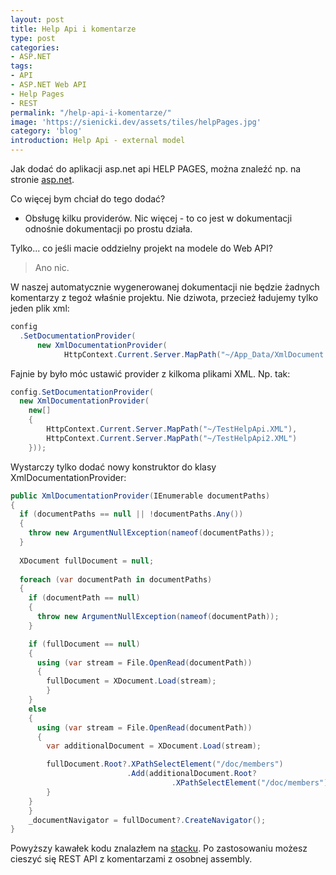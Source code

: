 ```yaml
---
layout: post
title: Help Api i komentarze
type: post
categories:
- ASP.NET
tags:
- API
- ASP.NET Web API
- Help Pages
- REST
permalink: "/help-api-i-komentarze/"
image: 'https://sienicki.dev/assets/tiles/helpPages.jpg'
category: 'blog' 
introduction: Help Api - external model
---
```

Jak dodać do aplikacji asp.net api HELP PAGES, można znaleźć np. na stronie [asp.net](http://www.asp.net/web-api/overview/getting-started-with-aspnet-web-api/creating-api-help-pages).

Co więcej bym chciał do tego dodać? 
- Obsługę kilku providerów. 
Nic więcej - to co jest w dokumentacji odnośnie dokumentacji po prostu działa.

Tylko... co jeśli macie oddzielny projekt na modele do Web API? 
> Ano nic.

W naszej automatycznie wygenerowanej dokumentacji nie będzie żadnych komentarzy z tegoż właśnie projektu.
 Nie dziwota, przecież ładujemy tylko jeden plik xml:
```csharp
config
  .SetDocumentationProvider(
      new XmlDocumentationProvider(
            HttpContext.Current.Server.MapPath("~/App_Data/XmlDocument.xml")));
```
Fajnie by było móc ustawić provider z kilkoma plikami XML. Np. tak:

```csharp
config.SetDocumentationProvider(
  new XmlDocumentationProvider(
    new[] 
    { 
        HttpContext.Current.Server.MapPath("~/TestHelpApi.XML"), 
        HttpContext.Current.Server.MapPath("~/TestHelpApi2.XML")
    }));
```
Wystarczy tylko dodać nowy konstruktor do klasy XmlDocumentationProvider:
```csharp
public XmlDocumentationProvider(IEnumerable documentPaths) 
{ 
  if (documentPaths == null || !documentPaths.Any()) 
  { 
    throw new ArgumentNullException(nameof(documentPaths)); 
  } 
  
  XDocument fullDocument = null; 
  
  foreach (var documentPath in documentPaths)   
  { 
    if (documentPath == null) 
    { 
      throw new ArgumentNullException(nameof(documentPath)); 
    } 

    if (fullDocument == null) 
    { 
      using (var stream = File.OpenRead(documentPath)) 
      { 
        fullDocument = XDocument.Load(stream); 
        }        
    }
    else 
    { 
      using (var stream = File.OpenRead(documentPath)) 
      { 
        var additionalDocument = XDocument.Load(stream); 

        fullDocument.Root?.XPathSelectElement("/doc/members")
                          .Add(additionalDocument.Root?
                                    .XPathSelectElement("/doc/members").Elements()); 
        } 
    } 
    } 
    _documentNavigator = fullDocument?.CreateNavigator(); 
}
```
Powyższy kawałek kodu znalazłem na [stacku](http://stackoverflow.com/a/33765666).
Po zastosowaniu możesz cieszyć się REST API z komentarzami z osobnej assembly.